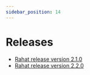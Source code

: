 ```yaml
---
sidebar_position: 14
---
```


# Releases

- [Rahat release version 2.1.0](https://rahat.io/software-releases/rahat-release-version-2-1-0/)
- [Rahat release version 2.2.0](https://rahat.io/software-releases/rahat-release-version-2-2-0/)
